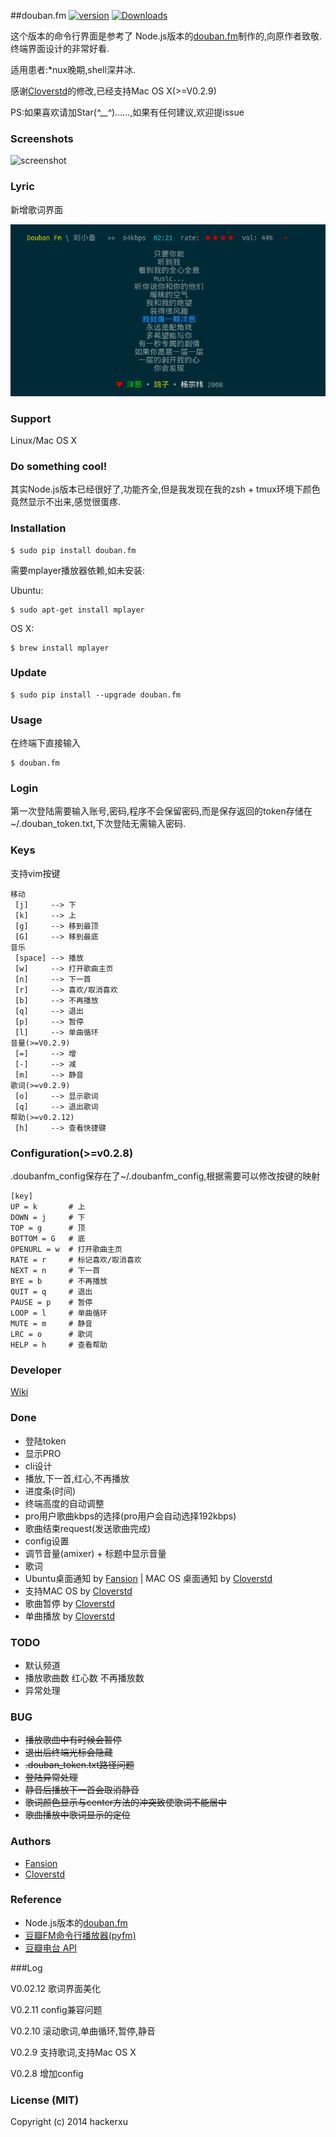 ##douban.fm [![version](https://pypip.in/version/douban.fm/badge.svg)](https://pypi.python.org/pypi/douban.fm) [![Downloads](https://pypip.in/download/douban.fm/badge.png)](https://pypi.python.org/pypi/douban.fm)


这个版本的命令行界面是参考了 Node.js版本的[douban.fm](https://github.com/turingou/douban.fm)制作的,向原作者致敬.终端界面设计的非常好看.

适用患者:*nux晚期,shell深井冰.


感谢[Cloverstd](https://github.com/cloverstd)的修改,已经支持Mac OS X(>=V0.2.9)

PS:如果喜欢请加Star(*^__^*)……,如果有任何建议,欢迎提issue

### Screenshots

![screenshot](https://raw.githubusercontent.com/taizilongxu/douban.fm/master/img/out.gif)

### Lyric

新增歌词界面

![Lyric](img/5.png)

### Support

Linux/Mac OS X

### Do something cool!

其实Node.js版本已经很好了,功能齐全,但是我发现在我的zsh + tmux环境下颜色竟然显示不出来,感觉很蛋疼.

### Installation

    $ sudo pip install douban.fm

需要mplayer播放器依赖,如未安装:

Ubuntu:

    $ sudo apt-get install mplayer

OS X:

    $ brew install mplayer

### Update

    $ sudo pip install --upgrade douban.fm

### Usage

在终端下直接输入

    $ douban.fm

### Login

第一次登陆需要输入账号,密码,程序不会保留密码,而是保存返回的token存储在~/.douban_token.txt,下次登陆无需输入密码.

### Keys

支持vim按键

```
移动
 [j]     --> 下
 [k]     --> 上
 [g]     --> 移到最顶
 [G]     --> 移到最底
音乐
 [space] --> 播放
 [w]     --> 打开歌曲主页
 [n]     --> 下一首
 [r]     --> 喜欢/取消喜欢
 [b]     --> 不再播放
 [q]     --> 退出
 [p]     --> 暂停
 [l]     --> 单曲循环
音量(>=V0.2.9)
 [=]     --> 增
 [-]     --> 减
 [m]     --> 静音
歌词(>=v0.2.9)
 [o]     --> 显示歌词
 [q]     --> 退出歌词
帮助(>=v0.2.12)
 [h]     --> 查看快捷键
```

### Configuration(>=v0.2.8)

.doubanfm_config保存在了~/.doubanfm_config,根据需要可以修改按键的映射

```
[key]
UP = k       # 上
DOWN = j     # 下
TOP = g      # 顶
BOTTOM = G   # 底
OPENURL = w  # 打开歌曲主页
RATE = r     # 标记喜欢/取消喜欢
NEXT = n     # 下一首
BYE = b      # 不再播放
QUIT = q     # 退出
PAUSE = p    # 暂停
LOOP = l     # 单曲循环
MUTE = m     # 静音
LRC = o      # 歌词
HELP = h     # 查看帮助
```

### Developer

[Wiki](https://github.com/taizilongxu/douban.fm/wiki)

### Done

* 登陆token
* 显示PRO
* cli设计
* 播放,下一首,红心,不再播放
* 进度条(时间)
* 终端高度的自动调整
* pro用户歌曲kbps的选择(pro用户会自动选择192kbps)
* 歌曲结束request(发送歌曲完成)
* config设置
* 调节音量(amixer) + 标题中显示音量
* 歌词
* Ubuntu桌面通知 by [Fansion](https://github.com/Fansion) | MAC OS 桌面通知 by [Cloverstd](https://github.com/cloverstd)
* 支持MAC OS by [Cloverstd](https://github.com/cloverstd)
* 歌曲暂停 by [Cloverstd](https://github.com/cloverstd)
* 单曲播放 by [Cloverstd](https://github.com/cloverstd)

### TODO

* 默认频道
* 播放歌曲数 红心数 不再播放数
* 异常处理

### BUG

* ~~播放歌曲中有时候会暂停~~
* ~~退出后终端光标会隐藏~~
* ~~.douban_token.txt路径问题~~
* ~~登陆异常处理~~
* ~~静音后播放下一首会取消静音~~
* ~~歌词颜色显示与center方法的冲突致使歌词不能居中~~
* ~~歌曲播放中歌词显示的定位~~

### Authors

* [Fansion](https://github.com/Fansion)
* [Cloverstd](https://github.com/cloverstd)

### Reference

* Node.js版本的[douban.fm](https://github.com/turingou/douban.fm)
* [豆瓣FM命令行播放器(pyfm)](https://github.com/skyline75489/pyfm)
* [豆瓣电台 API](https://github.com/zonyitoo/doubanfm-qt/wiki/%E8%B1%86%E7%93%A3FM-API)

###Log

V0.02.12 歌词界面美化

V0.2.11 config兼容问题

V0.2.10 滚动歌词,单曲循环,暂停,静音

V0.2.9 支持歌词,支持Mac OS X

V0.2.8 增加config

### License (MIT)

Copyright (c) 2014 hackerxu
